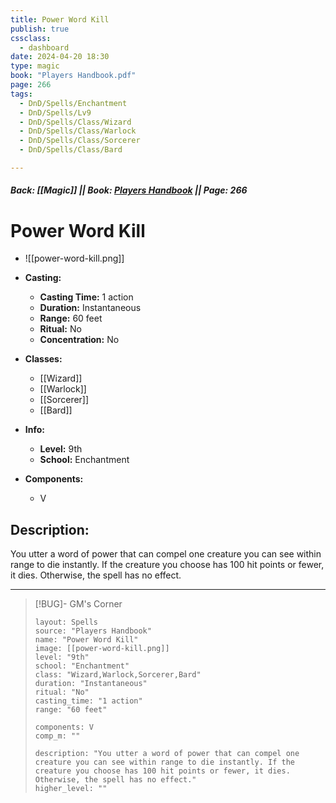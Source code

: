 ```yaml
---
title: Power Word Kill
publish: true
cssclass:
  - dashboard
date: 2024-04-20 18:30
type: magic
book: "Players Handbook.pdf"
page: 266
tags:
  - DnD/Spells/Enchantment
  - DnD/Spells/Lv9
  - DnD/Spells/Class/Wizard
  - DnD/Spells/Class/Warlock
  - DnD/Spells/Class/Sorcerer
  - DnD/Spells/Class/Bard

---
```


##### Back: [[Magic]] || Book: [Players Handbook](https://drive.google.com/drive/folders/1O5bhpYizcIT5xxAoLOuzCRht_PVS7VSG?usp=sharing) || Page: 266

# Power Word Kill
- ![[power-word-kill.png]]
- **Casting:**
    - **Casting Time:** 1 action
    - **Duration:** Instantaneous
    - **Range:** 60 feet
    - **Ritual:** No
    - **Concentration:** No
- **Classes:**
    - [[Wizard]]
    - [[Warlock]]
    - [[Sorcerer]]
    - [[Bard]]

- **Info:**
    - **Level:** 9th
    - **School:** Enchantment
- **Components:**
    - V


## Description:
You utter a word of power that can compel one creature you can see within range to die instantly. If the creature you choose has 100 hit points or fewer, it dies. Otherwise, the spell has no effect.



---

> [!BUG]- GM's Corner
>
> ```statblock
> layout: Spells
> source: "Players Handbook"
> name: "Power Word Kill"
> image: [[power-word-kill.png]]
> level: "9th"
> school: "Enchantment"
> class: "Wizard,Warlock,Sorcerer,Bard"
> duration: "Instantaneous"
> ritual: "No"
> casting_time: "1 action"
> range: "60 feet"
>
> components: V
> comp_m: ""
>
> description: "You utter a word of power that can compel one creature you can see within range to die instantly. If the creature you choose has 100 hit points or fewer, it dies. Otherwise, the spell has no effect."
> higher_level: ""
> ```
